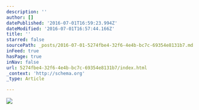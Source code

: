```yaml
---
description: ''
author: []
datePublished: '2016-07-01T16:59:23.994Z'
dateModified: '2016-07-01T16:57:44.166Z'
title: ''
starred: false
sourcePath: _posts/2016-07-01-5274fbe4-32f6-4e4b-bc7c-69354e8131b7.md
inFeed: true
hasPage: true
inNav: false
url: 5274fbe4-32f6-4e4b-bc7c-69354e8131b7/index.html
_context: 'http://schema.org'
_type: Article

---
```

![](https://the-grid-user-content.s3-us-west-2.amazonaws.com/1fa7b8ca-ba0f-426f-90ca-46b5f8dd9149.jpg)